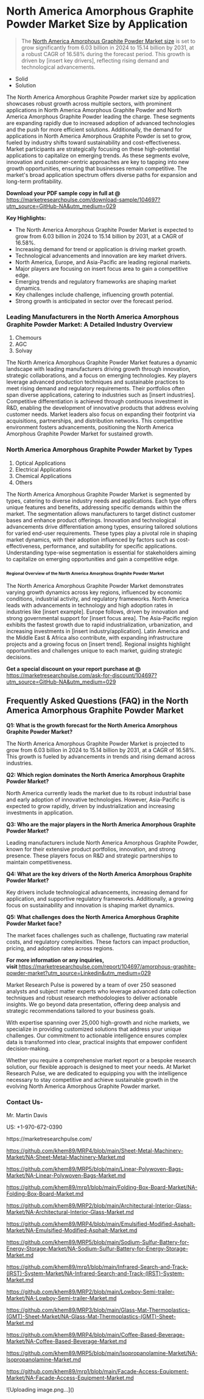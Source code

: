 <h1>North America Amorphous Graphite Powder Market&nbsp;Size by Application</h1><blockquote><p>The <a href="https://marketresearchpulse.com/download-sample/104697?utm_source=GitHub-NA&amp;utm_medium=029">North America Amorphous Graphite Powder Market size</a> is set to grow significantly from 6.03 billion in 2024 to 15.14 billion by 2031, at a robust CAGR of 16.58% during the forecast period. This growth is driven by [insert key drivers], reflecting rising demand and technological advancements.</p></blockquote><ul><li>Solid<li> Solution</li></ul><p>The North America Amorphous Graphite Powder market size by application showcases robust growth across multiple sectors, with prominent applications in North America Amorphous Graphite Powder and North America Amorphous Graphite Powder leading the charge. These segments are expanding rapidly due to increased adoption of advanced technologies and the push for more efficient solutions. Additionally, the demand for applications in North America Amorphous Graphite Powder is set to grow, fueled by industry shifts toward sustainability and cost-effectiveness. Market participants are strategically focusing on these high-potential applications to capitalize on emerging trends. As these segments evolve, innovation and customer-centric approaches are key to tapping into new growth opportunities, ensuring that businesses remain competitive. The market's broad application spectrum offers diverse paths for expansion and long-term profitability.</p><p><strong>Download your PDF sample copy in full at @ </strong><a href="https://marketresearchpulse.com/download-sample/104697?utm_source=GitHub-NA&amp;utm_medium=029">https://marketresearchpulse.com/download-sample/104697?utm_source=GitHub-NA&amp;utm_medium=029</a></p><p><strong>Key Highlights: </strong></p><ul><li>The North America Amorphous Graphite Powder Market is expected to grow from 6.03 billion in 2024 to 15.14 billion by 2031, at a CAGR of 16.58%.</li><li>Increasing demand for trend or application is driving market growth.</li><li>Technological advancements and innovation are key market drivers.</li><li>North America, Europe, and Asia-Pacific are leading regional markets.</li><li>Major players are focusing on insert focus area to gain a competitive edge.</li><li>Emerging trends and regulatory frameworks are shaping market dynamics.</li><li>Key challenges include challenge, influencing growth potential.</li><li>Strong growth is anticipated in sector over the forecast period.</li></ul><h3>Leading Manufacturers in the North America Amorphous Graphite Powder Market: A Detailed Industry Overview</h3><ol><li>Chemours</li><li>AGC</li><li>Solvay</li></ol><div class="flex max-w-full flex-col flex-grow"><div class="min-h-8 text-message flex w-full flex-col items-end gap-2 whitespace-normal break-words [.text-message+&amp;]:mt-5" dir="auto" data-message-author-role="assistant" data-message-id="fd8432e4-4910-450d-b182-61b7bfb0a01f" data-message-model-slug="gpt-4o"><div class="flex w-full flex-col gap-1 empty:hidden first:pt-[3px]"><div class="markdown prose w-full break-words dark:prose-invert light"><p>The North America Amorphous Graphite Powder Market features a dynamic landscape with leading manufacturers driving growth through innovation, strategic collaborations, and a focus on emerging technologies. Key players leverage advanced production techniques and sustainable practices to meet rising demand and regulatory requirements. Their portfolios often span diverse applications, catering to industries such as [insert industries]. Competitive differentiation is achieved through continuous investment in R&amp;D, enabling the development of innovative products that address evolving customer needs. Market leaders also focus on expanding their footprint via acquisitions, partnerships, and distribution networks. This competitive environment fosters advancements, positioning the North America Amorphous Graphite Powder Market for sustained growth.</p></div></div></div></div><h3>North America Amorphous Graphite Powder Market by Types</h3><ol><li>Optical Applications<li> Electrical Applications<li> Chemical Applications<li> Others</li></ol><div class="flex max-w-full flex-col flex-grow"><div class="min-h-8 text-message flex w-full flex-col items-end gap-2 whitespace-normal break-words [.text-message+&amp;]:mt-5" dir="auto" data-message-author-role="assistant" data-message-id="084470be-0bb7-4664-bddf-5156b4f41249" data-message-model-slug="gpt-4o-mini"><div class="flex w-full flex-col gap-1 empty:hidden first:pt-[3px]"><div class="markdown prose w-full break-words dark:prose-invert light"><p>The North America Amorphous Graphite Powder Market is segmented by types, catering to diverse industry needs and applications. Each type offers unique features and benefits, addressing specific demands within the market. The segmentation allows manufacturers to target distinct customer bases and enhance product offerings. Innovation and technological advancements drive differentiation among types, ensuring tailored solutions for varied end-user requirements. These types play a pivotal role in shaping market dynamics, with their adoption influenced by factors such as cost-effectiveness, performance, and suitability for specific applications. Understanding type-wise segmentation is essential for stakeholders aiming to capitalize on emerging opportunities and gain a competitive edge.</p></div></div></div></div><h3><span style="font-size: 11px;">Regional Overview of the North America Amorphous Graphite Powder Market</span></h3><div class="flex max-w-full flex-col flex-grow"><div class="min-h-8 text-message flex w-full flex-col items-end gap-2 whitespace-normal break-words [.text-message+&amp;]:mt-5" dir="auto" data-message-author-role="assistant" data-message-id="e9038762-ce64-4e30-91c9-9bd413514231" data-message-model-slug="gpt-4o-mini"><div class="flex w-full flex-col gap-1 empty:hidden first:pt-[3px]"><div class="markdown prose w-full break-words dark:prose-invert light"><p>The North America Amorphous Graphite Powder Market demonstrates varying growth dynamics across key regions, influenced by economic conditions, industrial activity, and regulatory frameworks. North America leads with advancements in technology and high adoption rates in industries like [insert example]. Europe follows, driven by innovation and strong governmental support for [insert focus area]. The Asia-Pacific region exhibits the fastest growth due to rapid industrialization, urbanization, and increasing investments in [insert industry/application]. Latin America and the Middle East &amp; Africa also contribute, with expanding infrastructure projects and a growing focus on [insert trend]. Regional insights highlight opportunities and challenges unique to each market, guiding strategic decisions.</p></div></div></div></div><p><strong>Get a special discount on your report purchase at @ </strong><a href="https://marketresearchpulse.com/ask-for-discount/104697?utm_source=GitHub-NA&amp;utm_medium=029">https://marketresearchpulse.com/ask-for-discount/104697?utm_source=GitHub-NA&amp;utm_medium=029</a></p><h2>Frequently Asked Questions (FAQ) in the North America Amorphous Graphite Powder Market</h2><p><strong>Q1: What is the growth forecast for the North America Amorphous Graphite Powder Market?</strong></p><p>The North America Amorphous Graphite Powder Market is projected to grow from 6.03 billion in 2024 to 15.14 billion by 2031, at a CAGR of 16.58%. This growth is fueled by advancements in trends and rising demand across industries.</p><p><strong>Q2: Which region dominates the North America Amorphous Graphite Powder Market?</strong></p><p>North America currently leads the market due to its robust industrial base and early adoption of innovative technologies. However, Asia-Pacific is expected to grow rapidly, driven by industrialization and increasing investments in application.</p><p><strong>Q3: Who are the major players in the North America Amorphous Graphite Powder Market?</strong></p><p>Leading manufacturers include North America Amorphous Graphite Powder, known for their extensive product portfolios, innovation, and strong presence. These players focus on R&amp;D and strategic partnerships to maintain competitiveness.</p><p><strong>Q4: What are the key drivers of the North America Amorphous Graphite Powder Market?</strong></p><p>Key drivers include technological advancements, increasing demand for application, and supportive regulatory frameworks. Additionally, a growing focus on sustainability and innovation is shaping market dynamics.</p><p><strong>Q5: What challenges does the North America Amorphous Graphite Powder Market face?</strong></p><p>The market faces challenges such as challenge, fluctuating raw material costs, and regulatory complexities. These factors can impact production, pricing, and adoption rates across regions.</p><p><strong>For more information or any inquiries, visit&nbsp;</strong><a href="https://marketresearchpulse.com/report/104697/amorphous-graphite-powder-market?utm_source=Linkedin&utm_medium=029">https://marketresearchpulse.com/report/104697/amorphous-graphite-powder-market?utm_source=Linkedin&utm_medium=029</a></p><p>Market Research Pulse is powered by a team of over 250 seasoned analysts and subject matter experts who leverage advanced data collection techniques and robust research methodologies to deliver actionable insights. We go beyond data presentation, offering deep analysis and strategic recommendations tailored to your business goals.</p><p>With expertise spanning over 25,000 high-growth and niche markets, we specialize in providing customized solutions that address your unique challenges. Our commitment to actionable intelligence ensures complex data is transformed into clear, practical insights that empower confident decision-making.</p><p>Whether you require a comprehensive market report or a bespoke research solution, our flexible approach is designed to meet your needs. At Market Research Pulse, we are dedicated to equipping you with the intelligence necessary to stay competitive and achieve sustainable growth in the evolving North America Amorphous Graphite Powder market.</p><h3><strong>Contact Us-</strong></h3><p>Mr. Martin Davis</p><p>US: +1-970-672-0390</p><p>https://marketresearchpulse.com/</p><p><a href="https://github.com/khem89/MRP4/blob/main/Sheet-Metal-Machinery-Market/NA-Sheet-Metal-Machinery-Market.md">https://github.com/khem89/MRP4/blob/main/Sheet-Metal-Machinery-Market/NA-Sheet-Metal-Machinery-Market.md</a></p><p><a href="https://github.com/khem89/MRP5/blob/main/Linear-Polywoven-Bags-Market/NA-Linear-Polywoven-Bags-Market.md">https://github.com/khem89/MRP5/blob/main/Linear-Polywoven-Bags-Market/NA-Linear-Polywoven-Bags-Market.md</a></p><p><a href="https://github.com/khem89/mrp1/blob/main/Folding-Box-Board-Market/NA-Folding-Box-Board-Market.md">https://github.com/khem89/mrp1/blob/main/Folding-Box-Board-Market/NA-Folding-Box-Board-Market.md</a></p><p><a href="https://github.com/khem89/MRP2/blob/main/Architectural-Interior-Glass-Market/NA-Architectural-Interior-Glass-Market.md">https://github.com/khem89/MRP2/blob/main/Architectural-Interior-Glass-Market/NA-Architectural-Interior-Glass-Market.md</a></p><p><a href="https://github.com/khem89/MRP4/blob/main/Emulsified-Modified-Asphalt-Market/NA-Emulsified-Modified-Asphalt-Market.md">https://github.com/khem89/MRP4/blob/main/Emulsified-Modified-Asphalt-Market/NA-Emulsified-Modified-Asphalt-Market.md</a></p><p><a href="https://github.com/khem89/MRP5/blob/main/Sodium-Sulfur-Battery-for-Energy-Storage-Market/NA-Sodium-Sulfur-Battery-for-Energy-Storage-Market.md">https://github.com/khem89/MRP5/blob/main/Sodium-Sulfur-Battery-for-Energy-Storage-Market/NA-Sodium-Sulfur-Battery-for-Energy-Storage-Market.md</a></p><p><a href="https://github.com/khem89/mrp1/blob/main/Infrared-Search-and-Track-(IRST)-System-Market/NA-Infrared-Search-and-Track-(IRST)-System-Market.md">https://github.com/khem89/mrp1/blob/main/Infrared-Search-and-Track-(IRST)-System-Market/NA-Infrared-Search-and-Track-(IRST)-System-Market.md</a></p><p><a href="https://github.com/khem89/MRP2/blob/main/Lowboy-Semi-trailer-Market/NA-Lowboy-Semi-trailer-Market.md">https://github.com/khem89/MRP2/blob/main/Lowboy-Semi-trailer-Market/NA-Lowboy-Semi-trailer-Market.md</a></p><p><a href="https://github.com/khem89/MRP3/blob/main/Glass-Mat-Thermoplastics-(GMT)-Sheet-Market/NA-Glass-Mat-Thermoplastics-(GMT)-Sheet-Market.md">https://github.com/khem89/MRP3/blob/main/Glass-Mat-Thermoplastics-(GMT)-Sheet-Market/NA-Glass-Mat-Thermoplastics-(GMT)-Sheet-Market.md</a></p><p><a href="https://github.com/khem89/MRP4/blob/main/Coffee-Based-Beverage-Market/NA-Coffee-Based-Beverage-Market.md">https://github.com/khem89/MRP4/blob/main/Coffee-Based-Beverage-Market/NA-Coffee-Based-Beverage-Market.md</a></p><p><a href="https://github.com/khem89/MRP5/blob/main/Isopropanolamine-Market/NA-Isopropanolamine-Market.md">https://github.com/khem89/MRP5/blob/main/Isopropanolamine-Market/NA-Isopropanolamine-Market.md</a></p><p><a href="https://github.com/khem89/mrp1/blob/main/Facade-Access-Equipment-Market/NA-Facade-Access-Equipment-Market.md">https://github.com/khem89/mrp1/blob/main/Facade-Access-Equipment-Market/NA-Facade-Access-Equipment-Market.md</a></p>
![Uploading image.png…]()
